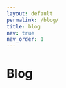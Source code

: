 ```yaml
---
layout: default
permalink: /blog/
title: blog
nav: true
nav_order: 1
---
```


<div class="post">
    <h1>Blog</h1>
    <div id="rss-feed-container"></div> <!-- RSS feed content will be inserted here -->
</div>

<script src="{{ '/assets/js/rss-feed.js' | relative_url }}" defer></script>
